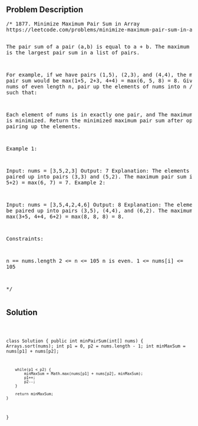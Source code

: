<!--
<style>
  body { font-family: Arial, sans-serif; }
  .container { max-width: 100%; margin: auto; padding: 20px; }
  .comment-block { background-color: #f9f9f9; padding: 10px; border-left: 5px solid #ccc; max-width: 50%; margin: auto; word-wrap: break-word; white-space: pre-wrap; }
  .code-block { background-color: #f4f4f4; padding: 10px; border: 1px solid #ddd; }
</style>
-->

<div class='container'>
<h2>Problem Description</h2>
<div class='comment-block'>
<pre>
/* 1877. Minimize Maximum Pair Sum in Array
https://leetcode.com/problems/minimize-maximum-pair-sum-in-array/description/

The pair sum of a pair (a,b) is equal to a + b. 
The maximum pair sum is the largest pair sum in a list of pairs.

For example, if we have pairs (1,5), (2,3), and (4,4), 
the maximum pair sum would be max(1+5, 2+3, 4+4) = max(6, 5, 8) = 8.
Given an array nums of even length n, pair up the elements of nums into n / 2 pairs such that:

Each element of nums is in exactly one pair, and
The maximum pair sum is minimized.
Return the minimized maximum pair sum after optimally pairing up the elements.

 

Example 1:

Input: nums = [3,5,2,3]
Output: 7
Explanation: The elements can be paired up into pairs (3,3) and (5,2).
The maximum pair sum is max(3+3, 5+2) = max(6, 7) = 7.
Example 2:

Input: nums = [3,5,4,2,4,6]
Output: 8
Explanation: The elements can be paired up into pairs (3,5), (4,4), and (6,2).
The maximum pair sum is max(3+5, 4+4, 6+2) = max(8, 8, 8) = 8.
 

Constraints:

n == nums.length
2 <= n <= 105
n is even.
1 <= nums[i] <= 105

*/
</pre>
</div>

<h2>Solution</h2>
<div class='code-block'>
<pre><code class='language-java'>

class Solution {
    public int minPairSum(int[] nums) {
        Arrays.sort(nums);
        int p1 = 0, p2 = nums.length - 1;
        int minMaxSum = nums[p1] + nums[p2];

        while(p1 < p2) {
            minMaxSum = Math.max(nums[p1] + nums[p2], minMaxSum);
            p1++;
            p2--;
        }

        return minMaxSum;
    }
}</code></pre>
</div>
</div>
